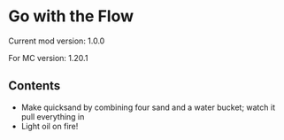 # Go with the Flow
Current mod version: 1.0.0

For MC version: 1.20.1

## Contents
- Make quicksand by combining four sand and a water bucket; watch it pull everything in
- Light oil on fire!